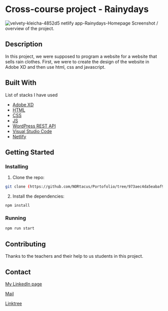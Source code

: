 # Cross-course project - Rainydays
![velvety-kleicha-4852d5 netlify app-Rainydays-Homepage](https://github.com/NORtacus/Portofolio/assets/99845204/da636be0-9609-4b06-a9ee-d9f620c7b9d8)
Screenshot / overview of the project.
## Description

In this project, we were supposed to program a website for a website that sells rain clothes. First, we were to create the design of the website in Adobe XD and then use html, css and javascript.

## Built With

List of stacks I have used

- [Adobe XD](https://en.wikipedia.org/wiki/Adobe_XD)
- [HTML](https://en.wikipedia.org/wiki/HTML)
- [CSS](https://en.wikipedia.org/wiki/CSS)
- [JS](https://en.wikipedia.org/wiki/JavaScript)
- [WordPress REST API](https://developer.wordpress.org/rest-api/)
- [Visual Studio Code](https://code.visualstudio.com/)
- [Netlify](https://www.netlify.com/)

## Getting Started

### Installing

1. Clone the repo:

```bash
git clone (https://github.com/NORtacus/Portofolio/tree/973aec4da5eabaf9ee88856f6e6072aa081c54ab/cross-course%20project)
```

2. Install the dependencies:

```
npm install
```

### Running

```bash
npm run start
```

## Contributing

Thanks to the teachers and their help to us students in this project.

## Contact

[My LinkedIn page](https://www.linkedin.com/in/david-r-%C3%B8degaard-604a05234/)

[Mail](nortacus@yahoo.com)

[Linktree](https://linktr.ee/nortacus)
